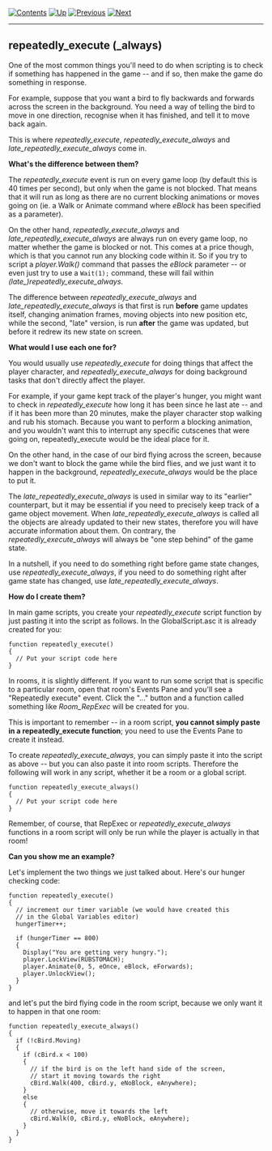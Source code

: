 []()

[![Contents](contents.gif)](ags) [![Up](up.gif)](ags28#topic41)
[![Previous](back.gif)](ags40#TextScriptEvents)
[![Next](forward.gif)](ags42#CustomDialogOptions)

------------------------------------------------------------------------

repeatedly\_execute (\_always)
------------------------------

One of the most common things you'll need to do when scripting is to
check if something has happened in the game -- and if so, then make the
game do something in response.

For example, suppose that you want a bird to fly backwards and forwards
across the screen in the background. You need a way of telling the bird
to move in one direction, recognise when it has finished, and tell it to
move back again.

This is where *repeatedly\_execute*, *repeatedly\_execute\_always* and
*late\_repeatedly\_execute\_always* come in.

**What's the difference between them?**

The *repeatedly\_execute* event is run on every game loop (by default
this is 40 times per second), but only when the game is not blocked.
That means that it will run as long as there are no current blocking
animations or moves going on (ie. a Walk or Animate command where
*eBlock* has been specified as a parameter).

On the other hand, *repeatedly\_execute\_always* and
*late\_repeatedly\_execute\_always* are always run on every game loop,
no matter whether the game is blocked or not. This comes at a price
though, which is that you cannot run any blocking code within it. So if
you try to script a *player.Walk()* command that passes the *eBlock*
parameter -- or even just try to use a `Wait(1);` command, these will
fail within *(late\_)repeatedly\_execute\_always*.

The difference between *repeatedly\_execute\_always* and
*late\_repeatedly\_execute\_always* is that first is run **before** game
updates itself, changing animation frames, moving objects into new
position etc, while the second, "late" version, is run **after** the
game was updated, but before it redrew its new state on screen.

**What would I use each one for?**

You would usually use *repeatedly\_execute* for doing things that affect
the player character, and *repeatedly\_execute\_always* for doing
background tasks that don't directly affect the player.

For example, if your game kept track of the player's hunger, you might
want to check in *repeatedly\_execute* how long it has been since he
last ate -- and if it has been more than 20 minutes, make the player
character stop walking and rub his stomach. Because you want to perform
a blocking animation, and you wouldn't want this to interrupt any
specific cutscenes that were going on, repeatedly\_execute would be the
ideal place for it.

On the other hand, in the case of our bird flying across the screen,
because we don't want to block the game while the bird flies, and we
just want it to happen in the background, *repeatedly\_execute\_always*
would be the place to put it.

The *late\_repeatedly\_execute\_always* is used in similar way to its
"earlier" counterpart, but it may be essential if you need to precisely
keep track of a game object movement. When
*late\_repeatedly\_execute\_always* is called all the objects are
already updated to their new states, therefore you will have accurate
information about them. On contrary, the *repeatedly\_execute\_always*
will always be "one step behind" of the game state.

In a nutshell, if you need to do something right before game state
changes, use *repeatedly\_execute\_always*, if you need to do something
right after game state has changed, use
*late\_repeatedly\_execute\_always*.

**How do I create them?**

In main game scripts, you create your *repeatedly\_execute* script
function by just pasting it into the script as follows. In the
GlobalScript.asc it is already created for you:

    function repeatedly_execute()
    {
      // Put your script code here
    }

In rooms, it is slightly different. If you want to run some script that
is specific to a particular room, open that room's Events Pane and
you'll see a "Repeatedly execute" event. Click the "..." button and a
function called something like *Room\_RepExec* will be created for you.

This is important to remember -- in a room script, **you cannot simply
paste in a repeatedly\_execute function**; you need to use the Events
Pane to create it instead.

To create *repeatedly\_execute\_always*, you can simply paste it into
the script as above -- but you can also paste it into room scripts.
Therefore the following will work in any script, whether it be a room or
a global script.

    function repeatedly_execute_always()
    {
      // Put your script code here
    }

Remember, of course, that RepExec or *repeatedly\_execute\_always*
functions in a room script will only be run while the player is actually
in that room!

**Can you show me an example?**

Let's implement the two things we just talked about. Here's our hunger
checking code:

    function repeatedly_execute()
    {
      // increment our timer variable (we would have created this
      // in the Global Variables editor)
      hungerTimer++;

      if (hungerTimer == 800)
      {
        Display("You are getting very hungry.");
        player.LockView(RUBSTOMACH);
        player.Animate(0, 5, eOnce, eBlock, eForwards);
        player.UnlockView();
      }
    }

and let's put the bird flying code in the room script, because we only
want it to happen in that one room:

    function repeatedly_execute_always()
    {
      if (!cBird.Moving)
      {
        if (cBird.x < 100)
        {
          // if the bird is on the left hand side of the screen,
          // start it moving towards the right
          cBird.Walk(400, cBird.y, eNoBlock, eAnywhere);
        }
        else
        {
          // otherwise, move it towards the left
          cBird.Walk(0, cBird.y, eNoBlock, eAnywhere);
        }
      }
    }
